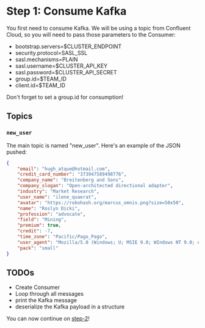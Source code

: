 # Step 1: Consume Kafka

You first need to consume Kafka. We will be using a topic from Confluent Cloud, so you will need to pass those parameters to the Consumer:

* bootstrap.servers=$CLUSTER_ENDPOINT
* security.protocol=SASL_SSL
* sasl.mechanisms=PLAIN
* sasl.username=$CLUSTER_API_KEY
* sasl.password=$CLUSTER_API_SECRET
* group.id=$TEAM_ID
* client.id=$TEAM_ID

Don't forget to set a group.id for consumption!

## Topics

### `new_user`
The main topic is named "new_user". Here's an example of the JSON pushed:

```json
{
    "email": "hugh_atque@hotmail.com",
    "credit_card_number": "373947589498776",
    "company_name": "Breitenberg and Sons",
    "company_slogan": "Open-architected directional adapter",
    "industry": "Market Research",
    "user_name": "ilene_quaerat",
    "avatar": "https://robohash.org/marcus_omnis.png?size=50x50",
    "name": "Roslyn Dicki",
    "profession": "advocate",
    "field": "Mining",
    "premium": true,
    "credit": -7,
    "time_zone": "Pacific/Pago_Pago",
    "user_agent": "Mozilla/5.0 (Windows; U; MSIE 9.0; WIndows NT 9.0; en-US))",
    "pack": "small"
}
```

## TODOs

* Create Consumer
* Loop through all messages
* print the Kafka message
* deserialize the Kafka payload in a structure

You can now continue on [step-2](/kafka-tutorial/docs/step-2.html)!